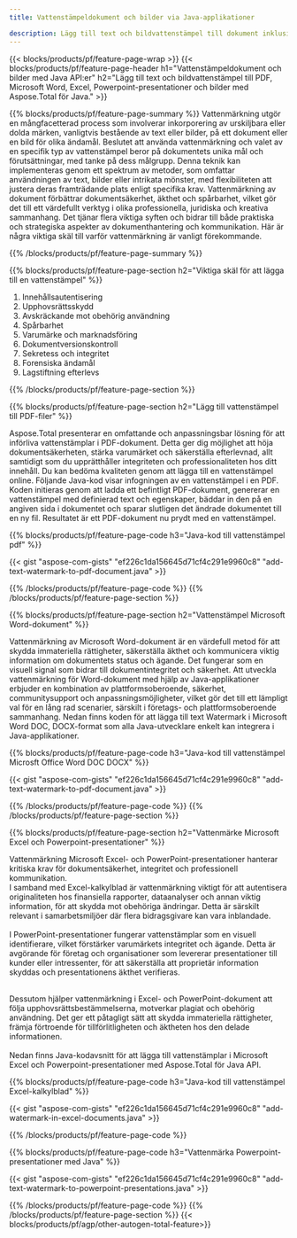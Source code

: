 ```yaml
---
title: Vattenstämpeldokument och bilder via Java-applikationer

description: Lägg till text och bildvattenstämpel till dokument inklusive Microsoft Word, Excel, PowerPoint, PDF och bilder via din Java-applikation. Lägg till gratis text eller bildvattenstämpel online via app.
---
```


{{< blocks/products/pf/feature-page-wrap >}}
{{< blocks/products/pf/feature-page-header h1="Vattenstämpeldokument och bilder med Java API:er" h2="Lägg till text och bildvattenstämpel till PDF, Microsoft Word, Excel, Powerpoint-presentationer och bilder med Aspose.Total för Java." >}}

{{% blocks/products/pf/feature-page-summary %}}
Vattenmärkning utgör en mångfacetterad process som involverar inkorporering av urskiljbara eller dolda märken, vanligtvis bestående av text eller bilder, på ett dokument eller en bild för olika ändamål. Beslutet att använda vattenmärkning och valet av en specifik typ av vattenstämpel beror på dokumentets unika mål och förutsättningar, med tanke på dess målgrupp. Denna teknik kan implementeras genom ett spektrum av metoder, som omfattar användningen av text, bilder eller intrikata mönster, med flexibiliteten att justera deras framträdande plats enligt specifika krav. Vattenmärkning av dokument förbättrar dokumentsäkerhet, äkthet och spårbarhet, vilket gör det till ett värdefullt verktyg i olika professionella, juridiska och kreativa sammanhang. Det tjänar flera viktiga syften och bidrar till både praktiska och strategiska aspekter av dokumenthantering och kommunikation. Här är några viktiga skäl till varför vattenmärkning är vanligt förekommande.

{{% /blocks/products/pf/feature-page-summary  %}}

{{% blocks/products/pf/feature-page-section  h2="Viktiga skäl för att lägga till en vattenstämpel" %}}

1. Innehållsautentisering
1. Upphovsrättsskydd
1. Avskräckande mot obehörig användning
1. Spårbarhet
1. Varumärke och marknadsföring
1. Dokumentversionskontroll
1. Sekretess och integritet
1. Forensiska ändamål
1. Lagstiftning efterlevs

{{% /blocks/products/pf/feature-page-section %}}

{{% blocks/products/pf/feature-page-section  h2="Lägg till vattenstämpel till PDF-filer" %}}

Aspose.Total presenterar en omfattande och anpassningsbar lösning för att införliva vattenstämplar i PDF-dokument. Detta ger dig möjlighet att höja dokumentsäkerheten, stärka varumärket och säkerställa efterlevnad, allt samtidigt som du upprätthåller integriteten och professionaliteten hos ditt innehåll. Du kan bedöma kvaliteten genom att lägga till en vattenstämpel online. Följande Java-kod visar infogningen av en vattenstämpel i en PDF. Koden initieras genom att ladda ett befintligt PDF-dokument, genererar en vattenstämpel med definierad text och egenskaper, bäddar in den på en angiven sida i dokumentet och sparar slutligen det ändrade dokumentet till en ny fil. Resultatet är ett PDF-dokument nu prydt med en vattenstämpel.

{{% blocks/products/pf/feature-page-code h3="Java-kod till vattenstämpel pdf" %}}

{{< gist "aspose-com-gists" "ef226c1da156645d71cf4c291e9960c8" "add-text-watermark-to-pdf-document.java" >}}

{{% /blocks/products/pf/feature-page-code  %}}
{{% /blocks/products/pf/feature-page-section %}}

{{% blocks/products/pf/feature-page-section  h2="Vattenstämpel Microsoft Word-dokument" %}}

Vattenmärkning av Microsoft Word-dokument är en värdefull metod för att skydda immateriella rättigheter, säkerställa äkthet och kommunicera viktig information om dokumentets status och ägande. Det fungerar som en visuell signal som bidrar till dokumentintegritet och säkerhet. Att utveckla vattenmärkning för Word-dokument med hjälp av Java-applikationer erbjuder en kombination av plattformsoberoende, säkerhet, communitysupport och anpassningsmöjligheter, vilket gör det till ett lämpligt val för en lång rad scenarier, särskilt i företags- och plattformsoberoende sammanhang. Nedan finns koden för att lägga till text Watermark i Microsoft Word DOC, DOCX-format som alla Java-utvecklare enkelt kan integrera i Java-applikationer.

{{% blocks/products/pf/feature-page-code h3="Java-kod till vattenstämpel Microsft Office Word DOC DOCX" %}}

{{< gist "aspose-com-gists" "ef226c1da156645d71cf4c291e9960c8" "add-text-watermark-to-pdf-document.java" >}}

{{% /blocks/products/pf/feature-page-code  %}}
{{% /blocks/products/pf/feature-page-section %}}


{{% blocks/products/pf/feature-page-section  h2="Vattenmärke Microsoft Excel och Powerpoint-presentationer" %}}

Vattenmärkning Microsoft Excel- och PowerPoint-presentationer hanterar kritiska krav för dokumentsäkerhet, integritet och professionell kommunikation. <br />
I samband med Excel-kalkylblad är vattenmärkning viktigt för att autentisera originaliteten hos finansiella rapporter, dataanalyser och annan viktig information, för att skydda mot obehöriga ändringar. Detta är särskilt relevant i samarbetsmiljöer där flera bidragsgivare kan vara inblandade. 
<br /><br />
I PowerPoint-presentationer fungerar vattenstämplar som en visuell identifierare, vilket förstärker varumärkets integritet och ägande. Detta är avgörande för företag och organisationer som levererar presentationer till kunder eller intressenter, för att säkerställa att proprietär information skyddas och presentationens äkthet verifieras. <br /><br />

Dessutom hjälper vattenmärkning i Excel- och PowerPoint-dokument att följa upphovsrättsbestämmelserna, motverkar plagiat och obehörig användning. Det ger ett påtagligt sätt att skydda immateriella rättigheter, främja förtroende för tillförlitligheten och äktheten hos den delade informationen.<br /><br />
Nedan finns Java-kodavsnitt för att lägga till vattenstämplar i Microsoft Excel och Powerpoint-presentationer med Aspose.Total för Java API.

{{% blocks/products/pf/feature-page-code h3="Java-kod till vattenstämpel Excel-kalkylblad" %}}

{{< gist "aspose-com-gists" "ef226c1da156645d71cf4c291e9960c8" "add-watermark-in-excel-documents.java" >}}

{{% /blocks/products/pf/feature-page-code  %}}

{{% blocks/products/pf/feature-page-code h3="Vattenmärka Powerpoint-presentationer med Java" %}}

{{< gist "aspose-com-gists" "ef226c1da156645d71cf4c291e9960c8" "add-text-watermark-to-powerpoint-presentations.java" >}}

{{% /blocks/products/pf/feature-page-code  %}}
{{% /blocks/products/pf/feature-page-section %}}
{{< blocks/products/pf/agp/other-autogen-total-feature>}}